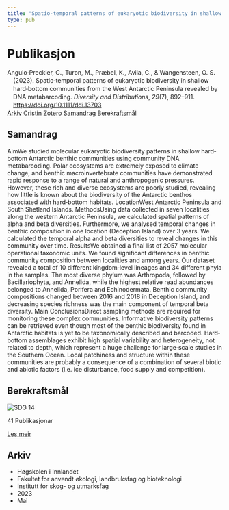 ```yaml
---
title: "Spatio‐temporal patterns of eukaryotic biodiversity in shallow hard‐bottom communities from the West Antarctic Peninsula revealed by DNA metabarcoding"
type: pub
---
```

<h1>Publikasjon</h1>
<article id="csl-bib-container-PKTMW4E7" class="csl-bib-container">
  <div class="csl-bib-body" style="line-height: 1.35; padding-left: 1em; text-indent:-1em;">
  <div class="csl-entry">Angulo&#x2010;Preckler, C., Turon, M., Pr&#xE6;bel, K., Avila, C., &amp; Wangensteen, O. S. (2023). Spatio&#x2010;temporal patterns of eukaryotic biodiversity in shallow hard&#x2010;bottom communities from the West Antarctic Peninsula revealed by DNA metabarcoding. <i>Diversity and Distributions</i>, <i>29</i>(7), 892&#x2013;911. <a href="https://doi.org/10.1111/ddi.13703">https://doi.org/10.1111/ddi.13703</a></div>
</div>
  <div class="csl-bib-buttons">
    <a href="#taxonomy-article-PKTMW4E7" class="csl-bib-button">Arkiv</a>
    <a href="https://app.cristin.no/results/show.jsf?id=2150196" alt="Cristin URL" class="csl-bib-button">Cristin</a>
    <a href="http://zotero.org/groups/5022929/items/PKTMW4E7" alt="Zotero URL" class="csl-bib-button">Zotero</a>
    <a href="#abstract-article-PKTMW4E7" class="csl-bib-button">Samandrag</a>
    <a href="#sdg-article-PKTMW4E7" class="csl-bib-button">Berekraftsmål</a>
  </div>
  <div id="csl-bib-meta-container-PKTMW4E7"></div>
</article>
<div id="csl-bib-meta-PKTMW4E7" class="csl-bib-meta">
  <article id="abstract-article-PKTMW4E7" class="abstract-article">
    <h1>Samandrag</h1>
    AimWe studied molecular eukaryotic biodiversity patterns in shallow hard‐bottom Antarctic benthic communities using community DNA metabarcoding. Polar ecosystems are extremely exposed to climate change, and benthic macroinvertebrate communities have demonstrated rapid response to a range of natural and anthropogenic pressures. However, these rich and diverse ecosystems are poorly studied, revealing how little is known about the biodiversity of the Antarctic benthos associated with hard‐bottom habitats. LocationWest Antarctic Peninsula and South Shetland Islands. MethodsUsing data collected in seven localities along the western Antarctic Peninsula, we calculated spatial patterns of alpha and beta diversities. Furthermore, we analysed temporal changes in benthic composition in one location (Deception Island) over 3 years. We calculated the temporal alpha and beta diversities to reveal changes in this community over time. ResultsWe obtained a final list of 2057 molecular operational taxonomic units. We found significant differences in benthic community composition between localities and among years. Our dataset revealed a total of 10 different kingdom‐level lineages and 34 different phyla in the samples. The most diverse phylum was Arthropoda, followed by Bacillariophyta, and Annelida, while the highest relative read abundances belonged to Annelida, Porifera and Echinodermata. Benthic community compositions changed between 2016 and 2018 in Deception Island, and decreasing species richness was the main component of temporal beta diversity. Main ConclusionsDirect sampling methods are required for monitoring these complex communities. Informative biodiversity patterns can be retrieved even though most of the benthic biodiversity found in Antarctic habitats is yet to be taxonomically described and barcoded. Hard‐bottom assemblages exhibit high spatial variability and heterogeneity, not related to depth, which represent a huge challenge for large‐scale studies in the Southern Ocean. Local patchiness and structure within these communities are probably a consequence of a combination of several biotic and abiotic factors (i.e. ice disturbance, food supply and competition).
  </article>
  <article id="sdg-article-PKTMW4E7" class="sdg-article">
    <h1>Berekraftsmål</h1>
    <div class="sdg-container"><div id="sdg14" class="sdg">
<img src="{{< params subfolder >}}images/sdg/sdg14_no.png" class="image" alt="SDG 14">
<div class="sdg-overlay">
<p class="sdg-publication-count"><span>41</span> Publikasjonar</p>
<p><a href="https://www.fn.no/om-fn/fns-baerekraftsmaal/livet-i-havet?lang=nno-NO" class="sdg-read-more">Les meir</a></p>
</div>
</div></div>
  </article>
  <article id="taxonomy-article-PKTMW4E7" class="taxonomy-article">
    <h1>Arkiv</h1>
    <ul>
      <li>Høgskolen i Innlandet</li>
      <li>Fakultet for anvendt økologi, landbruksfag og bioteknologi</li>
      <li>Institutt for skog- og utmarksfag</li>
      <li>2023</li>
      <li>Mai</li>
    </ul>
  </article>
</div>
